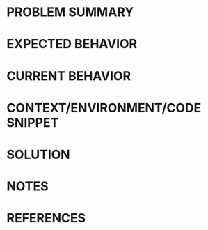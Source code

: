 # PROBLEM SUMMARY

# EXPECTED BEHAVIOR

# CURRENT BEHAVIOR

# CONTEXT/ENVIRONMENT/CODE SNIPPET

# SOLUTION

# NOTES

# REFERENCES
